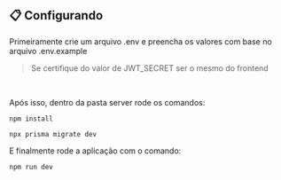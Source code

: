 ## 📋 Configurando

Primeiramente crie um arquivo .env e preencha os valores com base no arquivo .env.example
>Se certifique do valor de JWT_SECRET ser o mesmo do frontend

&nbsp;

Após isso, dentro da pasta server rode os comandos:

`npm install`

`npx prisma migrate dev`

E finalmente rode a aplicação com o comando:

`npm run dev`
